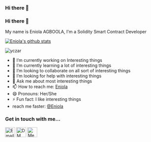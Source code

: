 ### Hi there 👋

<!--
**Eniola4031/eniola4031** is a ✨ _special_ ✨ repository because its `README.md` (this file) appears on your GitHub profile.

Here are some ideas to get you started:

- 🔭 I’m currently working on ...
- 🌱 I’m currently learning ...
- 👯 I’m looking to collaborate on ...
- 🤔 I’m looking for help with ...
- 💬 Ask me about ...
- 📫 How to reach me: ...
- 😄 Pronouns: ...
- ⚡ Fun fact: ...
-->
### Hi there 👋

<!--
**Eniola/Eniola** is a ✨ _special_ ✨ repository because its `README.md` (this file) appears on your GitHub profile.-->

My name is Eniola AGBOOLA, I'm a Solidity Smart Contract Developer

[![Eniola's github stats](https://github-readme-stats.vercel.app/api?username=eniola4031&show_icons=true&theme=radical&hide=stars)](https://github.com/eniola4031/)<p><img align="center" src="https://github-readme-streak-stats.herokuapp.com/?user=Eniola&" alt="yczar" /></p>


- 🔭 I’m currently working on Interesting things
- 🌱 I’m currently learning a lot of interesting things
- 👯 I’m looking to collaborate on all sort of interesting things
- 🤔 I’m looking for help with interesting things
- 💬 Ask me about most interesting things
- 📫 How to reach me: [Eniola](https://twitter.com/agboolaenny)
- 😄 Pronouns: Her/She
- ⚡ Fun fact: I like interesting things
- reach me faster: [@Eniola](https://twitter.com/agboolaenny)


### Get in touch with me...

[<img src='https://image.flaticon.com/icons/svg/2965/2965306.svg' width='32' title='Email Me!'>](mailto://agboola.eniola4031@gmail.com)
[<img src='https://image.flaticon.com/icons/svg/1409/1409937.svg' width='32' title='DM Me!'>](https://twitter.com/agboolaenny)
[<img src='https://image.flaticon.com/icons/svg/1409/1409945.svg' width='32' title='Message Me!'>](https://www.linkedin.com/in/eniola-agboola/)